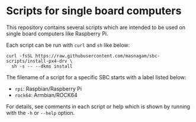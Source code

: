 # Scripts for single board computers

This repository contains several scripts which are intended to be used on single
board computers like Raspberry Pi.

Each script can be run with `curl` and `sh` like below:

```console
curl -fsSL https://raw.githubusercontent.com/masnagam/sbc-scripts/install-px4-drv \
  sh -s -- --dkms install
```

The filename of a script for a specific SBC starts with a label listed below:

* `rpi`: Raspbian/Raspberry Pi
* `rock64`: Armbian/ROCK64

For details, see comments in each script or help which is shown by running with
the `-h` or `--help` option.
